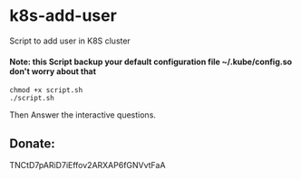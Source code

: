# k8s-add-user
Script to add user in K8S cluster

#### Note: this Script backup your default configuration file ~/.kube/config.so don't worry about that

```
chmod +x script.sh
./script.sh
```
Then Answer the interactive questions.

## Donate: 
TNCtD7pARiD7iEffov2ARXAP6fGNVvtFaA
